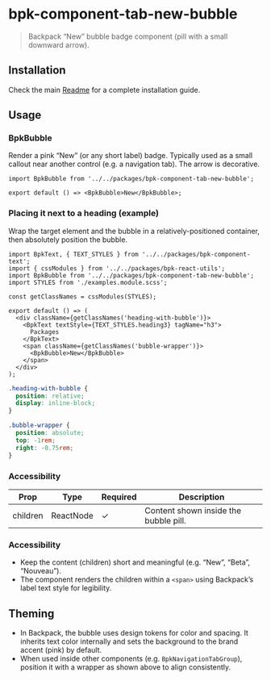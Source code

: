 # bpk-component-tab-new-bubble

> Backpack “New” bubble badge component (pill with a small downward arrow).

## Installation

Check the main [Readme](https://github.com/skyscanner/backpack#usage) for a complete installation guide.

## Usage

### BpkBubble

Render a pink “New” (or any short label) badge. Typically used as a small callout near another control (e.g. a navigation tab). The arrow is decorative.

```tsx
import BpkBubble from '../../packages/bpk-component-tab-new-bubble';

export default () => <BpkBubble>New</BpkBubble>;
```

### Placing it next to a heading (example)

Wrap the target element and the bubble in a relatively-positioned container, then absolutely position the bubble.

```tsx
import BpkText, { TEXT_STYLES } from '../../packages/bpk-component-text';
import { cssModules } from '../../packages/bpk-react-utils';
import BpkBubble from '../../packages/bpk-component-tab-new-bubble';
import STYLES from './examples.module.scss';

const getClassNames = cssModules(STYLES);

export default () => (
  <div className={getClassNames('heading-with-bubble')}>
    <BpkText textStyle={TEXT_STYLES.heading3} tagName="h3">
      Packages
    </BpkText>
    <span className={getClassNames('bubble-wrapper')}>
      <BpkBubble>New</BpkBubble>
    </span>
  </div>
);
```

```scss
.heading-with-bubble {
  position: relative;
  display: inline-block;
}

.bubble-wrapper {
  position: absolute;
  top: -1rem;
  right: -0.75rem;
}
```
### Accessibility

| Prop     | Type       | Required | Description                                 |
| -------- | ---------- | -------- | ------------------------------------------- |
| children | ReactNode  | ✓        | Content shown inside the bubble pill.       |

### Accessibility

* Keep the content (children) short and meaningful (e.g. “New”, “Beta”, “Nouveau”).
* The component renders the children within a `<span>` using Backpack’s label text style for legibility.

## Theming

* In Backpack, the bubble uses design tokens for color and spacing. It inherits text color internally and sets the background to the brand accent (pink) by default.
* When used inside other components (e.g. `BpkNavigationTabGroup`), position it with a wrapper as shown above to align consistently.
